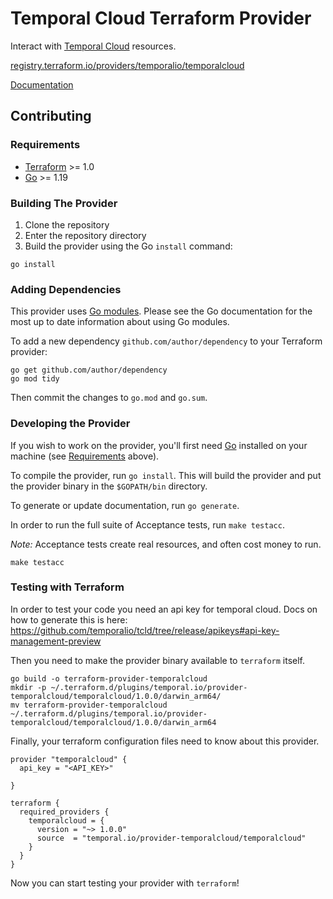 # Temporal Cloud Terraform Provider

Interact with [Temporal Cloud](https://temporal.io/cloud) resources.

[registry.terraform.io/providers/temporalio/temporalcloud](https://registry.terraform.io/providers/temporalio/temporalcloud/latest)

[Documentation](https://registry.terraform.io/providers/temporalio/temporalcloud/latest/docs)

## Contributing

### Requirements

- [Terraform](https://developer.hashicorp.com/terraform/downloads) >= 1.0
- [Go](https://golang.org/doc/install) >= 1.19

### Building The Provider

1. Clone the repository
1. Enter the repository directory
1. Build the provider using the Go `install` command:

```shell
go install
```

### Adding Dependencies

This provider uses [Go modules](https://github.com/golang/go/wiki/Modules).
Please see the Go documentation for the most up to date information about using Go modules.

To add a new dependency `github.com/author/dependency` to your Terraform provider:

```shell
go get github.com/author/dependency
go mod tidy
```

Then commit the changes to `go.mod` and `go.sum`.


### Developing the Provider

If you wish to work on the provider, you'll first need [Go](http://www.golang.org) installed on your machine (see [Requirements](#requirements) above).

To compile the provider, run `go install`. This will build the provider and put the provider binary in the `$GOPATH/bin` directory.

To generate or update documentation, run `go generate`.

In order to run the full suite of Acceptance tests, run `make testacc`.

*Note:* Acceptance tests create real resources, and often cost money to run.

```shell
make testacc
```

### Testing with Terraform

In order to test your code you need an api key for temporal cloud. Docs on how to generate this is here:
https://github.com/temporalio/tcld/tree/release/apikeys#api-key-management-preview

Then you need to make the provider binary available to `terraform` itself.

```
go build -o terraform-provider-temporalcloud
mkdir -p ~/.terraform.d/plugins/temporal.io/provider-temporalcloud/temporalcloud/1.0.0/darwin_arm64/
mv terraform-provider-temporalcloud ~/.terraform.d/plugins/temporal.io/provider-temporalcloud/temporalcloud/1.0.0/darwin_arm64
```

Finally, your terraform configuration files need to know about this provider.

```
provider "temporalcloud" {
  api_key = "<API_KEY>"

}

terraform {
  required_providers {
    temporalcloud = {
      version = "~> 1.0.0"
      source  = "temporal.io/provider-temporalcloud/temporalcloud"
    }
  }
}
```

Now you can start testing your provider with `terraform`!

